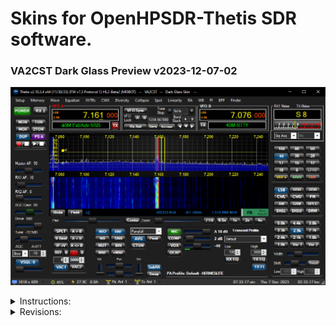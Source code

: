 # Skins for OpenHPSDR-Thetis SDR software.
 
 ### VA2CST Dark Glass Preview v2023-12-07-02

 ![](/VA2CST%20Dark%20Glass/VA2CST%20Dark%20Glass.png)



<details>

 <summary>Instructions:</summary>

 ## To download 
 Click the "Code" button and select "Download ZIP"
 from my [GitHub](https://github.com/Aleziss/OpenHPSDR-Thetis-Skins).

 You shall copy the `VA2CST Dark Glass` folder to your Thetis skin
 folder located at `C:\Users\YourName\AppData\Roaming\OpenHPSDR\Skins`.

 For PowerSDR, copy the `VA2CST Dark Glass` folder to your PowerSDR
 folder located at `C:\Users\YourName\AppData\Roaming\FlexRadio Systems\PowerSDR\Skins`
 but there might be visual issues as some of the graphics have changed
 in size and positions. Read the revision history, there are files that
 might be used in the folder to match older version of PowerSDR.

 ## VA2CST Dark Glass - skin is tested with
 [Thetis v2.10.3.4-HL2 by MI0BOT](https://github.com/mi0bot).

 ## VA2CST Dark Glass - Skin description
 This skin uses high resolution quality glass style color buttons graphics 
 with dark grey tone background and deep black fade spectral area color.
 Hopefully it will suit for dark viewing environments.

 ## - COMING SOON - VA2CST Black Glass - Skin description
 This future release skin will use high resolution quality glass style 
 black buttons graphics with nice button press effect. With an almost fully 
 black background (050505) and deep black fade spectral area color.
 Hopefully it will suit for real dark viewing environments.

 ## Notes
 I have not tested the VA2CST Dark Skin with other software like PowerSDR
 besides the version described previously. This skin is provided 
 as-is without any warranty that there will be no visual defects or 
 create instability on any of the OpenHPSDR family softwares.
 
 There are known graphical issues in "Collapse" Mode where some
 of the graphics go out of their visual aspect positions as
 some graphics are stretched within Thetis software.

 You can adjust the appearance to your liking. Note that you should
 not change the background color as buttons won't look as good since
 there does not seem to be support for transparancy as of this moment.



</details>

<details>
  <summary>Revisions:</summary>

 ## 2023-12-18-01.
 * Corrections in the previous modifications.

 ## 2023-12-18-00.
 * Modified description details in this file for future new skins.
  
 ## 2023-12-07-04.
 * Update visual aspect of this file with separators for each updates.
 * Added separators to the instruction section.
 * Simplified some of the update description.
 
 ## 2023-12-07-03.
 * Reorder text in this file to show Preview Picture at the top and documentation below with pull down menues.

 ## 2023-12-07-02.
 * VA2CST Dark Glass - Upgraded Preview picture to reflect Thetis v2.10.3.4.

 ## 2023-12-07-01. 
 * VA2CST Dark Glass - Modified new Sub RX buttons as they have change size in Thetis v2.10.3.x. The previous Multi RX larger buttons are named `chkEnableMultiRX-0/1-v2.10.0.png` and still in the folder.
 	* Rename `chkEnableMultiRX-0/1-v2.10.0.png` to `chkEnableMultiRX-0/1.png` to get the larger Multi RX buttons version for Thetis v2.10.0.0. 
	
 ## 2023-12-07-00.
 * VA2CST Dark Glass - Multiple upgrade and adjustments to Thetis v2.10.3.4.
 * VA2CST Dark Glass - Upgraded panels resolution.
 * VA2CST Dark Glass - Modified VFO panel to be better adjusted around the VFO group of buttons. The previous VFO Panel is renamed `panelVFO-v2.10.0.png` and still in the folder.
	* Rename `panelVFO-v2.10.0.png` to `panelVFO.png` in case you would like to keep the previous version of Thetis 2.10.0.0.
 * VA2CST Dark Glass - Upgraded resolution of RIT and XIT buttons along with their Reset buttons.
 * VA2CST Dark Glass - There is a Panel Option named `panelOptions.full.png` that can be set for the full height of the Panel.
 	* Rename `panelOptions.full.png` to `panelOptions.png`. This add space to the panel so two other buttons could be added.

 ## 2023-12-05-01.
 * Correction of software names in this file.
 
 ## 2023-12-05-00.
 * VA2CST Dark Glass - Modified the preview screen picture to include tune slider. 

 ## 2023-12-04-01.
 * VA2CST Dark Glass - Added Tune slider bar and button cap that were missing.
  
 ## 2023-12-04-00.
 * Initial commit.

</details>
